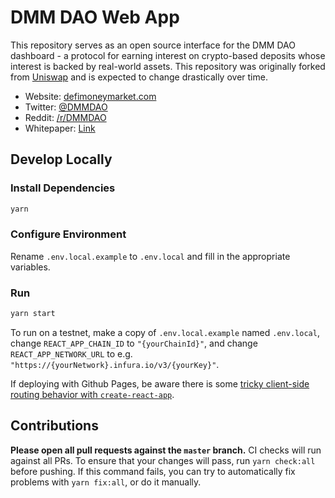 # DMM DAO Web App

This repository serves as an open source interface for the DMM DAO dashboard - a protocol for earning interest on crypto-based deposits whose interest is backed by real-world assets. This repository was originally forked from [Uniswap](https://uniswap.io) and is expected to change drastically over time.

- Website: [defimoneymarket.com](https://defimoneymarket.com)
- Twitter: [@DMMDAO](https://twitter.com/DMMDAO)
- Reddit: [/r/DMMDAO](https://www.reddit.com/r/DMMDAO/)
- Whitepaper: [Link](https://defimoneymarket.com/DMM-Ecosystem.pdf)
  
## Develop Locally

### Install Dependencies

```bash
yarn
```

### Configure Environment

Rename `.env.local.example` to `.env.local` and fill in the appropriate variables.

### Run

```bash
yarn start
```

To run on a testnet, make a copy of `.env.local.example` named `.env.local`, change `REACT_APP_CHAIN_ID` to 
`"{yourChainId}"`, and change `REACT_APP_NETWORK_URL` to e.g. `"https://{yourNetwork}.infura.io/v3/{yourKey}"`.

If deploying with Github Pages, be aware there is some 
[tricky client-side routing behavior with `create-react-app`](https://create-react-app.dev/docs/deployment#notes-on-client-side-routing).

## Contributions

**Please open all pull requests against the `master` branch.** CI checks will run against all PRs. To ensure that your 
changes will pass, run `yarn check:all` before pushing. If this command fails, you can try to automatically fix problems
with `yarn fix:all`, or do it manually.
